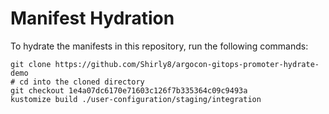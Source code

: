 # Manifest Hydration

To hydrate the manifests in this repository, run the following commands:

```shell
git clone https://github.com/Shirly8/argocon-gitops-promoter-hydrate-demo
# cd into the cloned directory
git checkout 1e4a07dc6170e71603c126f7b335364c09c9493a
kustomize build ./user-configuration/staging/integration
```
